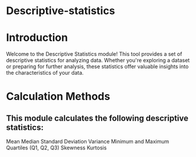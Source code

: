 # Descriptive-statistics

# Introduction
Welcome to the Descriptive Statistics module! This tool provides a set of descriptive statistics for analyzing data. Whether you're exploring a dataset or preparing for further analysis, these statistics offer valuable insights into the characteristics of your data.

# Calculation Methods

## This module calculates the following descriptive statistics:

Mean
Median
Standard Deviation
Variance
Minimum and Maximum
Quartiles (Q1, Q2, Q3)
Skewness
Kurtosis




